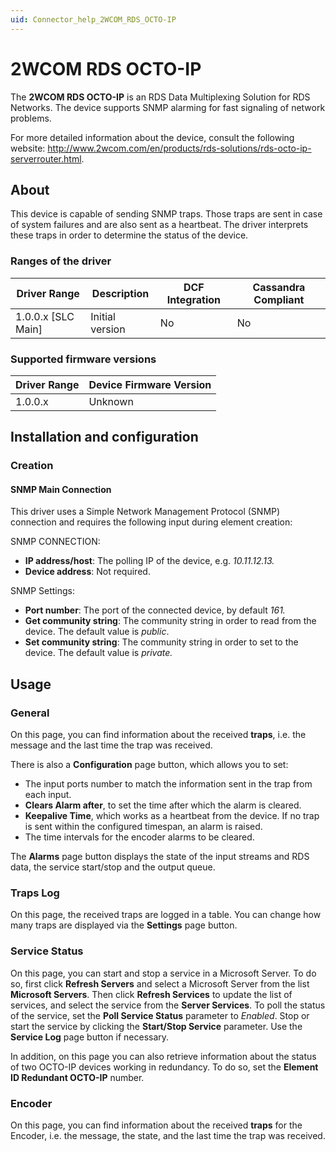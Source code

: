 ```yaml
---
uid: Connector_help_2WCOM_RDS_OCTO-IP
---
```


# 2WCOM RDS OCTO-IP

The **2WCOM RDS OCTO-IP** is an RDS Data Multiplexing Solution for RDS Networks. The device supports SNMP alarming for fast signaling of network problems.

For more detailed information about the device, consult the following website: <http://www.2wcom.com/en/products/rds-solutions/rds-octo-ip-serverrouter.html>.

## About

This device is capable of sending SNMP traps. Those traps are sent in case of system failures and are also sent as a heartbeat. The driver interprets these traps in order to determine the status of the device.

### Ranges of the driver

| **Driver Range**     | **Description** | **DCF Integration** | **Cassandra Compliant** |
|----------------------|-----------------|---------------------|-------------------------|
| 1.0.0.x \[SLC Main\] | Initial version | No                  | No                      |

### Supported firmware versions

| **Driver Range** | **Device Firmware Version** |
|------------------|-----------------------------|
| 1.0.0.x          | Unknown                     |

## Installation and configuration

### Creation

#### SNMP Main Connection

This driver uses a Simple Network Management Protocol (SNMP) connection and requires the following input during element creation:

SNMP CONNECTION:

- **IP address/host**: The polling IP of the device, e.g. *10.11.12.13.*
- **Device address**: Not required.

SNMP Settings:

- **Port number**: The port of the connected device, by default *161.*
- **Get community string**: The community string in order to read from the device. The default value is *public*.
- **Set community string**: The community string in order to set to the device. The default value is *private.*

## Usage

### General

On this page, you can find information about the received **traps**, i.e. the message and the last time the trap was received.

There is also a **Configuration** page button, which allows you to set:

- The input ports number to match the information sent in the trap from each input.
- **Clears Alarm after**, to set the time after which the alarm is cleared.
- **Keepalive Time**, which works as a heartbeat from the device. If no trap is sent within the configured timespan, an alarm is raised.
- The time intervals for the encoder alarms to be cleared.

The **Alarms** page button displays the state of the input streams and RDS data, the service start/stop and the output queue.

### Traps Log

On this page, the received traps are logged in a table. You can change how many traps are displayed via the **Settings** page button.

### Service Status

On this page, you can start and stop a service in a Microsoft Server.
To do so, first click **Refresh Servers** and select a Microsoft Server from the list **Microsoft Servers**. Then click **Refresh Services** to update the list of services, and select the service from the **Server Services**. To poll the status of the service, set the **Poll Service Status** parameter to *Enabled*. Stop or start the service by clicking the **Start/Stop Service** parameter. Use the **Service Log** page button if necessary.

In addition, on this page you can also retrieve information about the status of two OCTO-IP devices working in redundancy. To do so, set the **Element ID Redundant OCTO-IP** number.

### Encoder

On this page, you can find information about the received **traps** for the Encoder, i.e. the message, the state, and the last time the trap was received.
